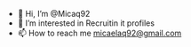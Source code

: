- 👋 Hi, I’m @Micaq92
- 👀 I’m interested in Recruitin it profiles 
- 📫 How to reach me micaelaq92@gmail.com

<!---
Micaq92/Micaq92 is a ✨ special ✨ repository because its `README.md` (this file) appears on your GitHub profile.
You can click the Preview link to take a look at your changes.
--->
